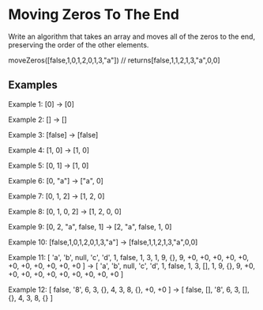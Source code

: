 # Moving Zeros To The End

Write an algorithm that takes an array and moves all of the zeros to the end, preserving the order of the other elements.

moveZeros([false,1,0,1,2,0,1,3,"a"]) // returns[false,1,1,2,1,3,"a",0,0]

## Examples

Example 1:
[0] -> [0]

Example 2:
[] -> []

Example 3:
[false] -> [false]

Example 4:
[1, 0] -> [1, 0]

Example 5:
[0, 1] -> [1, 0]

Example 6:
[0, "a"] -> ["a", 0]

Example 7:
[0, 1, 2] -> [1, 2, 0]

Example 8:
[0, 1, 0, 2] -> [1, 2, 0, 0]

Example 9:
[0, 2, "a", false, 1] -> [2, "a", false, 1, 0]

Example 10:
[false,1,0,1,2,0,1,3,"a"] -> [false,1,1,2,1,3,"a",0,0]

Example 11:
[ 'a', 'b', null, 'c', 'd', 1, false, 1, 3, 1, 9, {}, 9, +0, +0, +0, +0, +0, +0, +0, +0, +0, +0, +0 ] -> [ 'a', 'b', null, 'c', 'd', 1, false, 1, 3, [], 1, 9, {}, 9, +0, +0, +0, +0, +0, +0, +0, +0, +0, +0 ]

Example 12:
[ false, '8', 6, 3, {}, 4, 3, 8, {}, +0, +0 ] -> [ false, [], '8', 6, 3, [], {}, 4, 3, 8, {} ]
